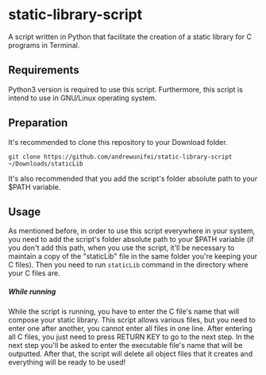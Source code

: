 # static-library-script
A script written in Python that facilitate the creation of a static library for C programs in Terminal.

## Requirements
Python3 version is required to use this script. Furthermore, this script is intend to use in GNU/Linux operating system.

## Preparation
It's recommended to clone this repository to your Download folder.

```
git clone https://github.com/andrewunifei/static-library-script ~/Downloads/staticLib
```
It's also recommended that you add the script's folder absolute path to your $PATH variable.

## Usage
As mentioned before, in order to use this script everywhere in your system, you need to add the script's folder absolute path to your $PATH variable (if you don't add this path, when you use the script, it'll be necessary to maintain a copy of the "staticLib" file in the same folder you're keeping your C files). Then you need to run ```staticLib``` command in the directory where your C files are.

##### While running
While the script is running, you have to enter the C file's name that will compose your static library. This script allows various files, but you need to enter one after another, you cannot enter all files in one line. After entering all C files, you just need to press RETURN KEY to go to the next step. In the next step you'll be asked to enter the executable file's name that will be outputted. After that, the script will delete all object files that it creates and everything will be ready to be used!
